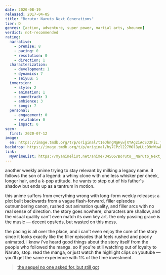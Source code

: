 ```yaml
---
date: 2020-08-19
released: 2017-04-05
title: "Boruto: Naruto Next Generations"
tier: D
genres: [action, adventure, super power, martial arts, shounen]
verdict: not-recommended
rating:
  narrative:
    - premise: 8
    - pacing: 0
    - resolution: 0
    - direction: 1
  characterization:
    - development: 1
    - dynamics: 7
    - seiyuu: 5
  immersion:
    - style: 2
    - animation: 1
    - soundtrack: 3
    - ambience: 3
    - songs: 7
  personal:
    - engagement: 0
    - relatable: 0
    - impact: 0
seen:
  first: 2020-07-12
image:
  en: https://image.tmdb.org/t/p/original/t1eJhngNgHywjXYAg2iAdSJ3PiL.jpg
backdrop: https://image.tmdb.org/t/p/original/hy7CPzl227MOlByLUcD9nWuwbjn.jpg
link:
  MyAnimeList: https://myanimelist.net/anime/34566/Boruto__Naruto_Next_Generations
---
```


another weekly anime trying to stay relevant by milking a legacy name. it follows the son of a legend: a whiny clone with one less whisker per cheek, longer hair, and a k-pop attitude. he wants to step out of his father's shadow but ends up as a tantrum in motion.

this anime suffers from everything wrong with long-form weekly releases: a plot built backwards from a vague flash-forward, filler episodes outnumbering canon, rushed out animation quality, and filler arcs with no real sense of direction. the story goes nowhere, characters are shallow, and the visual quality can't even match its own key art. the only passing grace is the music — decent ops/eds, but wasted on this mess.

the pacing is all over the place, and i can't even enjoy the core of the story since it looks exactly like the filler episodes that feels rushed and poorly animated. i know i've heard good things about the story itself from the people who followed the manga. so if you're still watching out of loyalty to Naruto, stop. read the manga, or just watch the highlight clips on youtube — you'll get the same experience with 1% of the time investment.

> [the sequel no one asked for, but still got](https://myanimelist.net/reviews.php?id=269206)
